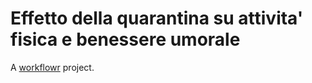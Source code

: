 # Effetto della quarantina su attivita' fisica e benessere umorale

A [workflowr][] project.

[workflowr]: https://github.com/jdblischak/workflowr
